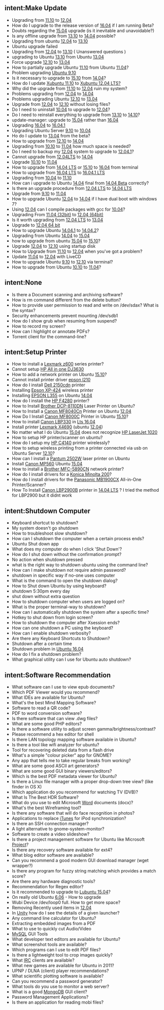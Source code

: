 ## intent:Make Update
- Upgrading from [11.10](UbuntuVersion) to [12.04](UbuntuVersion)
- How do I upgrade to the release version of [16.04](UbuntuVersion) if I am running Beta?
- Doubts regarding the [15.04](UbuntuVersion) upgrade (is it inevitable and unavoidable?)
- Is any offline upgrade from [13.10](UbuntuVersion) to [14.04](UbuntuVersion) possible?
- Upgrading from ubuntu [12.04](UbuntuVersion) to [13.10](UbuntuVersion)
- Ubuntu upgrade failed
- Upgrading from [12.04](UbuntuVersion) to [13.10](UbuntuVersion) ( Unanswered questions )
- upgrading to Ubuntu [13.10](UbuntuVersion) from Ubuntu [13.04](UbuntuVersion)
- Force upgrade [12.10](UbuntuVersion) to [13.04](UbuntuVersion)
- How to partially upgrade Ubuntu [11.10](UbuntuVersion) from Ubuntu [11.04](UbuntuVersion)?
- Problem upgrading [Ubuntu 9.10](UbuntuVersion)
- Is it necessary to upgrade to [15.10](UbuntuVersion) from [14.04](UbuntuVersion)?
- How do I update [Xubuntu 11.10](UbuntuVersion) to [Xubuntu 12.04 LTS?](UbuntuVersion)
- Why did the upgrade from [11.10](UbuntuVersion) to [12.04](UbuntuVersion) ruin my system?
- Problems upgrading from [12.04](UbuntuVersion) to [14.04](UbuntuVersion)
- Problems upgrading Ubuntu [12.10](UbuntuVersion) to [13.04](UbuntuVersion)
- Upgrade from [12.04](UbuntuVersion) to [12.10](UbuntuVersion) without losing files?
- Do I need to uninstall [10.04](UbuntuVersion) to upgrade to [12.04](UbuntuVersion)?
- Do I need to reinstall everything to upgrade from [13.10](UbuntuVersion) to [14.10](UbuntuVersion)?
- update-manager: upgrade to [15.04](UbuntuVersion) rather than [16.04](UbuntuVersion)
- Upgrading [16.04](UbuntuVersion) to [16.04.1](UbuntuVersion)
- Upgrading Ubuntu Server [9.10](UbuntuVersion) to [10.04](UbuntuVersion)
- Ho do I update to [13.04](UbuntuVersion) from the beta?
- How to upgrade from [12.10](UbuntuVersion) to [14.04](UbuntuVersion)
- Upgrading from [10.10](UbuntuVersion) to [11.04](UbuntuVersion) how much space is needed?
- Do I need to backup my [12.04](UbuntuVersion) system to upgrade to [12.04.1](UbuntuVersion)?
- Cannot upgrade from [12.04LTS](UbuntuVersion) to [14.04](UbuntuVersion)
- Upgrade [10.10](UbuntuVersion) to [11.04](UbuntuVersion)
- How to upgrade from [14.04 LTS](UbuntuVersion) or [15.10](UbuntuVersion) to [16.04](UbuntuVersion) from terminal
- How to upgrade from [16.04 LTS](UbuntuVersion) to [16.04.1 LTS](UbuntuVersion)
- Upgrading from [10.04](UbuntuVersion) to [11.10](UbuntuVersion)
- How can i upgrade to Ubuntu [14.04](UbuntuVersion) final from [14.04 Beta](UbuntuVersion) correctly?
- Is there an upgrade procedure from [12.04 LTS](UbuntuVersion) to [14.04 LTS](UbuntuVersion)
- Upgrade from [9.10](UbuntuVersion) to [11.04](UbuntuVersion)
- How to upgrade Ubuntu [12.04](UbuntuVersion) to [14.04](UbuntuVersion) if I have dual boot with windows 7?
- Using [12.04](UbuntuVersion) can I compile packages with gcc for [10.04](UbuntuVersion)?
- Upgrading From [11.04 (32bit)](UbuntuVersion) to [12.04 (64bit)](UbuntuVersion)
- Is it worth upgrading from [12.04 LTS](UbuntuVersion) to [13.04](UbuntuVersion)
- Upgrade to [12.04 64 bit](UbuntuVersion)
- How to upgrade Ubuntu [14.04.1](UbuntuVersion) to [14.04.2](UbuntuVersion)?
- Upgrading from Ubuntu [14.04](UbuntuVersion) to [15.04](UbuntuVersion)
- how to upgrade from ubuntu [15.04](UbuntuVersion) to [15.10](UbuntuVersion)?
- Upgrade [12.04](UbuntuVersion) to [12.10](UbuntuVersion) using startup disk
- How to Upgrade from [11.10](UbuntuVersion) to [12.04](UbuntuVersion) when you've got a problem?
- Update [11.04](UbuntuVersion) to [12.04](UbuntuVersion) with LiveCD
- How to upgrade Ubuntu [9.10](UbuntuVersion) to [12.10](UbuntuVersion) via terminal?
- How to upgrade from Ubuntu [10.10](UbuntuVersion) to [11.04](UbuntuVersion)?

## intent:None
- Is there a Document scanning and archiving software?
- How is rm command different from the delete button?
- How to provide user permission to read and write on /dev/sdax? What is the syntax?
- Security enhancements prevent mounting /dev/sdb1
- How do I show grub when resuming from suspend?
- How to record my screen?
- How can I highlight or annotate PDFs?
- Torrent client for the command-line?

## intent:Setup Printer
- How to install a [Lexmark z600](Printer) series printer?
- Cannot setup [HP All in one DJ3630](Printer)
- How to add a network printer on Ubuntu [15.10](UbuntuVersion)?
- Cannot install printer driver [epson l210](Printer)
- How do I install [Dell 2150cdn](Printer) printer
- Installing [Epson XP-424](Printer) wireless printer
- Installing [EPSON L355](Printer) on Ubuntu [14.04](UbuntuVersion)
- How do I install the [HP F4280](Printer) printer?
- How to Install [Brother DCP-8110DN](Printer) Laser Printer on Ubuntu?
- How to Install a [Canon MF8040Cn](Printer) Printer on Ubuntu [12.04](UbuntuVersion)
- How Do I Install [Canon MF8000C](Printer) Printer in Ubuntu [15.10](UbuntuVersion)?
- How to install [Canon LBP330](Printer) in [Lts 16.04](UbuntuVersion)
- Install printer [Lexmark X4690](Printer) (ubuntu [12.04](UbuntuVersion))
- No matter what I do Ubuntu [15.04](UbuntuVersion) does not recognize [HP LaserJet 1020](Printer)
- How to setup HP printer/scanner on ubuntu?
- How do I setup my [HP C4140](Printer) printer wirelessly?
- How to setup wireless printing from a printer connected via usb on Ubuntu Server [12.10](UbuntuVersion)?
- How can I install a [Pantum 2502W](Printer) laser printer on Ubuntu
- Install [Canon MP560](Printer) Ubuntu [15.04](UbuntuVersion)
- How to install a [Brother MFC-5890CN](Printer) network printer?
- How do I install drivers for a [Konica Minolta 200](Printer)?
- How do I install drivers for the [Panasonic MB1900CX](Printer) All-in-One Printer/Scanner?
- How To Install [Canon LBP2900B](Printer) printer in [14.04 LTS](UbuntuVersion) ? I tried the method for LBP2900 but it didnt work

## intent:Shutdown Computer
- Keyboard shortcut to shutdown?
- My system doesn't go shutdown
- How to troubleshoot slow shutdown?
- How can I shutdown the computer when a certain process ends?
- Ubuntu Shut down app
- What does my computer do when I click 'Shut Down'?
- How do I shut down without the confirmation prompt?
- No action when shutdown pressed
- what is the right way to shutdown ubuntu using the command line?
- How can I make shutdown not require admin password?
- shutdown in specific way if no-one uses computer
- What is the command to open the shutdown dialog?
- How to Shut down Ubuntu by using keyboard?
- shutdown 5:30pm every day
- shut down without extra question
- How to shutdown computer when users are logged on?
- What is the proper terminal-way to shutdown?
- How can I automatically shutdown the system after a specific time?
- Hotkey to shut down from login screen?
- How to shutdown the computer after Xsession ends?
- How can one shutdown a PC using the keyboard?
- How can I enable shutdown verbosity?
- Are there any Keyboard Shortcuts to Shutdown?
- Shutdown after a certain time
- Shutdown problem in [Ubuntu 16.04](UbuntuVersion)
- How do I fix a shutdown problem?
- What graphical utility can I use for Ubuntu auto shutdown?

## intent:Software Recommendation
- What software can I use to view epub documents?
- Which PDF Viewer would you recommend?
- What IDEs are available for Ubuntu?
- What's the best Mind Mapping Software?
- Software to read a QR code?
- PDF to word conversion software?
- Is there software that can view .dwg files?
- What are some good PHP editors?
- Is there a software utility to adjust screen gamma/brightness/contrast?
- Please recommend a hex editor for shell
- Is there LAN topology mapping software available in Ubuntu?
- Is there a tool like wifi analyzer for ubuntu?
- Tool for recovering deleted data from a flash drive
- What's a simple "colour picker" app for GNOME?
- Any app that tells me to take regular breaks from working?
- What are some good ASCII art generators?
- What are some good GUI binary viewers/editors?
- Which is the best PDF metadata viewer for Ubuntu?
- Is there a Linux file manager with a proper drop-down tree view? (like finder in OS X)
- Which application do you recommend for watching TV (DVB)?
- What Is The Best HDR Software?
- What do you use to edit Microsoft [Word](SoftwareName) documents (docx)?
- What's the best Wireframing tool?
- Is there any software that will do face recognition in photos?
- Applications to replace [iTunes](SoftwareName) for iPod synchronization?
- Is there an SSH connection manager?
- A light alternative to gnome-system-monitor?
- Software to create a video slideshow?
- Is there a project management software for Ubuntu like Microsoft [Project](SoftwareName)?
- Is there any recovery software available for ext4?
- What blog editor software are available?
- Can you recommend a good modern GUI download manager (wget wrapper?)
- Is there any program for fuzzy string matching which provides a match score?
- Are there any hardware diagnostic tools?
- Recommendation for Regex editor?
- Is it recommended to upgrade to [Lubuntu 15.04](UbuntuVersion)?
- On really old Ubuntu [6.06](UbuntuVersion) - How to upgrade
- Wubi Device /dev/loop0 full. How to get more space?
- Removing Recently used items in [12.04](UbuntuVersion)
- In [Unity](SoftwareName) how do I see the details of a given launcher?
- Any command line calculator for Ubuntu?
- Extracting embedded images from a PDF
- What to use to quickly cut Audio/Video
- [MySQL](SoftwareName) GUI Tools
- What developer text editors are available for Ubuntu?
- What screenshot tools are available?
- Which programs can I use to edit PDF files?
- Is there a lightweight tool to crop images quickly?
- What [IRC](SoftwareName) clients are available?
- What new games are available for Ubuntu in 2011?
- UPNP / DLNA (client) player recommendations?
- What scientific plotting software is available?
- Can you recommend a password generator?
- What tools do you use to monitor a web server?
- What is a good [MongoDB](SoftwareName) GUI client?
- Password Management Applications?
- Is there an application for reading mobi files?
